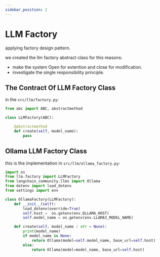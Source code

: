 ```yaml
---
sidebar_position: 2
---
```


# LLM Factory

applying factory design pattern.

we created the llm factory abstract class for this reasons:

- make the system Open for extention and close for modification.
- investigate the single responsibility principle.

<!--
Add **Markdown or React** files to `src/pages` to create a **standalone page**:

- `src/pages/index.js` → `localhost:3000/`
- `src/pages/foo.md` → `localhost:3000/foo`
- `src/pages/foo/bar.js` → `localhost:3000/foo/bar` -->

## The Contract Of LLM Factory Class

in the `src/llm/factory.py`:

```python title="src/llm/factory.py"
from abc import ABC, abstractmethod

class LLMFactory(ABC):

    @abstractmethod
    def create(self, model_name):
        pass
```

## Ollama LLM Factory Class

this is the implementation in `src/llm/ollama_factory.py`:

```python title="src/llm/ollama_factory.py"
import os
from llm.factory import LLMFactory
from langchain_community.llms import Ollama
from dotenv import load_dotenv
from settings import env

class OllamaFactory(LLMFactory):
    def __init__(self):
        load_dotenv(override=True)
        self.host =  os.getenv(env.OLLAMA_HOST)
        self.model_name = os.getenv(env.LLAMA3_MODEL_NAME)

    def create(self, model_name : str = None):
        print(model_name)
        if model_name is None:
            return Ollama(model=self.model_name, base_url=self.host)
        else:
            return Ollama(model=model_name, base_url=self.host)

```

<!--
A new page is now available at [http://localhost:3000/my-markdown-page](http://localhost:3000/my-markdown-page). -->

<!--








---
sidebar_position: 1
---

# Create a Page

Add **Markdown or React** files to `src/pages` to create a **standalone page**:

- `src/pages/index.js` → `localhost:3000/`
- `src/pages/foo.md` → `localhost:3000/foo`
- `src/pages/foo/bar.js` → `localhost:3000/foo/bar`

## Create your first React Page

Create a file at `src/pages/my-react-page.js`:

```jsx title="src/pages/my-react-page.js"
import React from 'react';
import Layout from '@theme/Layout';

export default function MyReactPage() {
  return (
    <Layout>
      <h1>My React page</h1>
      <p>This is a React page</p>
    </Layout>
  );
}
```

A new page is now available at [http://localhost:3000/my-react-page](http://localhost:3000/my-react-page).

## Create your first Markdown Page

Create a file at `src/pages/my-markdown-page.md`:

```mdx title="src/pages/my-markdown-page.md"
# My Markdown page

This is a Markdown page
```

A new page is now available at [http://localhost:3000/my-markdown-page](http://localhost:3000/my-markdown-page). -->
